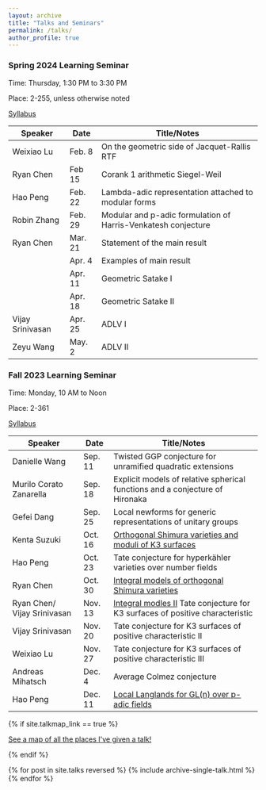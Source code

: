 ```yaml
---
layout: archive
title: "Talks and Seminars"
permalink: /talks/
author_profile: true
---
```


### Spring 2024 Learning Seminar
Time: Thursday, 1:30 PM to 3:30 PM

Place: 2-255, unless otherwise noted

[Syllabus](https://weixiao-lu.github.io/files/Spring_2024_Seminar.pdf)

| Speaker          | Date   |           Title/Notes                                          |
| --------         | ------ | ------------------------------------------------------------ |
| Weixiao Lu   | Feb. 8   |  On the geometric side of Jacquet-Rallis RTF     |
| Ryan Chen    | Feb 15   |    Corank 1 arithmetic Siegel-Weil         |
| Hao Peng     | Feb. 22   |  Lambda-adic representation attached to modular forms                                |
| Robin Zhang     | Feb. 29        |  Modular and p-adic formulation of Harris-Venkatesh conjecture     |
| Ryan Chen     | Mar. 21    |  Statement of the main result  |
|               | Apr. 4     | Examples of main result       |
|               | Apr. 11     | Geometric Satake I          |
|               | Apr. 18     | Geometric Satake II         |
|  Vijay Srinivasan  | Apr. 25     | ADLV I               |
| Zeyu Wang        | May. 2      | ADLV II             |


### Fall 2023 Learning Seminar
Time: Monday, 10 AM to Noon

Place: 2-361

[Syllabus](https://weixiao-lu.github.io/files/Fall_2023_Seminar.pdf)
 
| Speaker          | Date   |           Title/Notes                                          |
| --------         | ------ | ------------------------------------------------------------ |
| Danielle Wang    | Sep. 11   |  Twisted GGP conjecture for unramified quadratic extensions     |
| Murilo Corato Zanarella    | Sep. 18   |     Explicit models of relative spherical functions and a conjecture of Hironaka           |
| Gefei Dang     | Sep. 25   |  Local newforms for generic representations of unitary groups                                     |
|  Kenta Suzuki     | Oct. 16         |  [Orthogonal Shimura varieties and moduli of K3 surfaces](https://weixiao-lu.github.io/files/k3_surface_talk.pdf)         |
|   Hao Peng         | Oct. 23      | Tate conjecture for hyperkähler varieties over number fields  |
|   Ryan Chen    | Oct. 30 | [Integral models of orthogonal Shimura varieties](https://weixiao-lu.github.io/files/Integral_models_I.pdf)|
|   Ryan Chen/ Vijay Srinivasan    | Nov. 13  | [Integral modles II](https://weixiao-lu.github.io/files/Integral_models_II.pdf)  Tate conjecture for K3 surfaces of positive characteristic |
|  Vijay Srinivasan       | Nov. 20 |  Tate conjecture for K3 surfaces of positive characteristic II|
|  Weixiao Lu        | Nov. 27 | Tate conjecture for K3 surfaces of positive characteristic III|
|   Andreas Mihatsch      | Dec. 4  | Average Colmez conjecture|
|   Hao Peng                  | Dec. 11 |    [Local Langlands for GL(n) over p-adic fields](https://weixiao-lu.github.io/files/LLC_for_GL(n).pdf)                |




{% if site.talkmap_link == true %}

<p style="text-decoration:underline;"><a href="/talkmap.html">See a map of all the places I've given a talk!</a></p>

{% endif %}

{% for post in site.talks reversed %}
  {% include archive-single-talk.html %}
{% endfor %}

